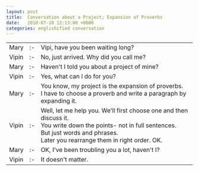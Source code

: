 ```yaml
---
layout: post
title:  Conversation about a Project; Expansion of Proverbs
date:   2010-07-10 12:13:00 +0000
categories: englishified conversation
---
```

<table class="see_table">
<tbody>
<tr>
  <td class="see_who">Mary</td>
  <td class="see_separator">:-</td>
<td class="see_dialogue">Vipi, have you been waiting long? </td>
</tr>
<tr>
  <td class="see_who">Vipin</td>
  <td class="see_separator">:-</td>
<td class="see_dialogue">No, just arrived. Why did you call me? </td>
</tr>
<tr><td class="see_who">Mary</td>
<td class="see_separator">:-</td>
<td class="see_dialogue"><span class="see_dialogue1">Haven't I told you about a project of mine? </span></td>
</tr>
<tr>
  <td class="see_who">Vipin</td>
  <td class="see_separator">:-</td>
<td class="see_dialogue">Yes, what can I do for you? </td>
</tr>
<tr><td class="see_who">Mary</td>
<td class="see_separator">:-</td>
<td class="see_dialogue">You know, my project is the expansion of proverbs.<br />
I have to choose a proverb and write a paragraph by expanding it. </td>
</tr>
<tr><td class="see_who">Vipin</td>
<td class="see_separator">:-</td>
<td class="see_dialogue">Well, let me help you. We'll first choose one and then discuss it.<br />
You write down the points- not in full sentences.<br />
But just words and phrases.<br />
Later you rearrange them in right order. OK. </td>
</tr>
<tr><td class="see_who">Mary</td>
<td class="see_separator">:-</td>
<td class="see_dialogue">OK, I've been troubling you a lot, haven't I?</td>
</tr>
<tr><td class="see_who">Vipin</td>
<td class="see_separator">:-</td>
<td class="see_dialogue">It doesn't matter. </td>
</tr>
</tbody></table>